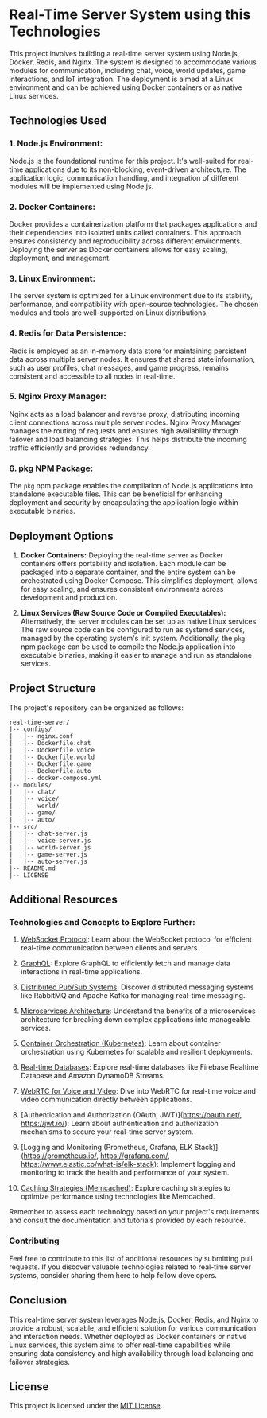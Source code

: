 # Real-Time Server System using this Technologies

This project involves building a real-time server system using Node.js, Docker, Redis, and Nginx. The system is designed to accommodate various modules for communication, including chat, voice, world updates, game interactions, and IoT integration. The deployment is aimed at a Linux environment and can be achieved using Docker containers or as native Linux services. 

## Technologies Used

### 1. **Node.js Environment:**
   Node.js is the foundational runtime for this project. It's well-suited for real-time applications due to its non-blocking, event-driven architecture. The application logic, communication handling, and integration of different modules will be implemented using Node.js.

### 2. **Docker Containers:**
   Docker provides a containerization platform that packages applications and their dependencies into isolated units called containers. This approach ensures consistency and reproducibility across different environments. Deploying the server as Docker containers allows for easy scaling, deployment, and management.

### 3. **Linux Environment:**
   The server system is optimized for a Linux environment due to its stability, performance, and compatibility with open-source technologies. The chosen modules and tools are well-supported on Linux distributions.

### 4. **Redis for Data Persistence:**
   Redis is employed as an in-memory data store for maintaining persistent data across multiple server nodes. It ensures that shared state information, such as user profiles, chat messages, and game progress, remains consistent and accessible to all nodes in real-time.

### 5. **Nginx Proxy Manager:**
   Nginx acts as a load balancer and reverse proxy, distributing incoming client connections across multiple server nodes. Nginx Proxy Manager manages the routing of requests and ensures high availability through failover and load balancing strategies. This helps distribute the incoming traffic efficiently and provides redundancy.

### 6. **pkg NPM Package:**
   The `pkg` npm package enables the compilation of Node.js applications into standalone executable files. This can be beneficial for enhancing deployment and security by encapsulating the application logic within executable binaries.

## Deployment Options

1. **Docker Containers:**
   Deploying the real-time server as Docker containers offers portability and isolation. Each module can be packaged into a separate container, and the entire system can be orchestrated using Docker Compose. This simplifies deployment, allows for easy scaling, and ensures consistent environments across development and production.

2. **Linux Services (Raw Source Code or Compiled Executables):**
   Alternatively, the server modules can be set up as native Linux services. The raw source code can be configured to run as systemd services, managed by the operating system's init system. Additionally, the `pkg` npm package can be used to compile the Node.js application into executable binaries, making it easier to manage and run as standalone services.

## Project Structure

The project's repository can be organized as follows:

```
real-time-server/
|-- configs/
|   |-- nginx.conf
|   |-- Dockerfile.chat
|   |-- Dockerfile.voice
|   |-- Dockerfile.world
|   |-- Dockerfile.game
|   |-- Dockerfile.auto
|   |-- docker-compose.yml
|-- modules/
|   |-- chat/
|   |-- voice/
|   |-- world/
|   |-- game/
|   |-- auto/
|-- src/
|   |-- chat-server.js
|   |-- voice-server.js
|   |-- world-server.js
|   |-- game-server.js
|   |-- auto-server.js
|-- README.md
|-- LICENSE
```

## Additional Resources

### Technologies and Concepts to Explore Further:

1. [WebSocket Protocol](https://developer.mozilla.org/en-US/docs/Web/API/WebSocket): Learn about the WebSocket protocol for efficient real-time communication between clients and servers.

2. [GraphQL](https://graphql.org/): Explore GraphQL to efficiently fetch and manage data interactions in real-time applications.

3. [Distributed Pub/Sub Systems](https://www.rabbitmq.com/tutorials/tutorial-three-python.html): Discover distributed messaging systems like RabbitMQ and Apache Kafka for managing real-time messaging.

4. [Microservices Architecture](https://microservices.io/): Understand the benefits of a microservices architecture for breaking down complex applications into manageable services.

5. [Container Orchestration (Kubernetes)](https://kubernetes.io/): Learn about container orchestration using Kubernetes for scalable and resilient deployments.

6. [Real-time Databases](https://firebase.google.com/docs/database): Explore real-time databases like Firebase Realtime Database and Amazon DynamoDB Streams.

7. [WebRTC for Voice and Video](https://webrtc.org/): Dive into WebRTC for real-time voice and video communication directly between applications.

8. [Authentication and Authorization (OAuth, JWT)](https://oauth.net/, https://jwt.io/): Learn about authentication and authorization mechanisms to secure your real-time server system.

9. [Logging and Monitoring (Prometheus, Grafana, ELK Stack)](https://prometheus.io/, https://grafana.com/, https://www.elastic.co/what-is/elk-stack): Implement logging and monitoring to track the health and performance of your system.

10. [Caching Strategies (Memcached)](https://memcached.org/): Explore caching strategies to optimize performance using technologies like Memcached.

Remember to assess each technology based on your project's requirements and consult the documentation and tutorials provided by each resource.

### Contributing

Feel free to contribute to this list of additional resources by submitting pull requests. If you discover valuable technologies related to real-time server systems, consider sharing them here to help fellow developers.

## Conclusion

This real-time server system leverages Node.js, Docker, Redis, and Nginx to provide a robust, scalable, and efficient solution for various communication and interaction needs. Whether deployed as Docker containers or native Linux services, this system aims to offer real-time capabilities while ensuring data consistency and high availability through load balancing and failover strategies.

## License

This project is licensed under the [MIT License](LICENSE).